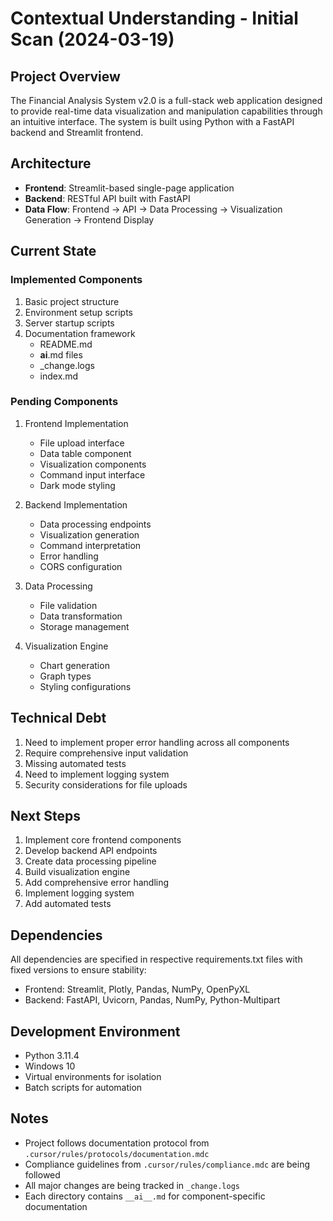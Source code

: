 # Contextual Understanding - Initial Scan (2024-03-19)

## Project Overview
The Financial Analysis System v2.0 is a full-stack web application designed to provide real-time data visualization and manipulation capabilities through an intuitive interface. The system is built using Python with a FastAPI backend and Streamlit frontend.

## Architecture
- **Frontend**: Streamlit-based single-page application
- **Backend**: RESTful API built with FastAPI
- **Data Flow**: Frontend → API → Data Processing → Visualization Generation → Frontend Display

## Current State

### Implemented Components
1. Basic project structure
2. Environment setup scripts
3. Server startup scripts
4. Documentation framework
   - README.md
   - __ai__.md files
   - _change.logs
   - index.md

### Pending Components
1. Frontend Implementation
   - File upload interface
   - Data table component
   - Visualization components
   - Command input interface
   - Dark mode styling

2. Backend Implementation
   - Data processing endpoints
   - Visualization generation
   - Command interpretation
   - Error handling
   - CORS configuration

3. Data Processing
   - File validation
   - Data transformation
   - Storage management

4. Visualization Engine
   - Chart generation
   - Graph types
   - Styling configurations

## Technical Debt
1. Need to implement proper error handling across all components
2. Require comprehensive input validation
3. Missing automated tests
4. Need to implement logging system
5. Security considerations for file uploads

## Next Steps
1. Implement core frontend components
2. Develop backend API endpoints
3. Create data processing pipeline
4. Build visualization engine
5. Add comprehensive error handling
6. Implement logging system
7. Add automated tests

## Dependencies
All dependencies are specified in respective requirements.txt files with fixed versions to ensure stability:
- Frontend: Streamlit, Plotly, Pandas, NumPy, OpenPyXL
- Backend: FastAPI, Uvicorn, Pandas, NumPy, Python-Multipart

## Development Environment
- Python 3.11.4
- Windows 10
- Virtual environments for isolation
- Batch scripts for automation

## Notes
- Project follows documentation protocol from `.cursor/rules/protocols/documentation.mdc`
- Compliance guidelines from `.cursor/rules/compliance.mdc` are being followed
- All major changes are being tracked in `_change.logs`
- Each directory contains `__ai__.md` for component-specific documentation 